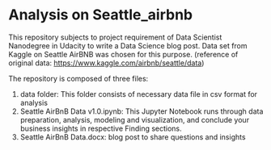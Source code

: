# Analysis on Seattle_airbnb

This repository subjects to project requirement of Data Scientist Nanodegree in Udacity to write a Data Science blog post.
Data set from Kaggle on Seattle AirBNB was chosen for this purpose.
(reference of original data: https://www.kaggle.com/airbnb/seattle/data)


The repository is composed of three files:
1. data folder: This folder consists of necessary data file in csv format for analysis
2. Seattle AirBnB Data v1.0.ipynb: This Jupyter Notebook runs through data preparation, analysis, modeling and visualization, and conclude your business insights in respective Finding sections.
3. Seattle AirBnB Data.docx: blog post to share questions and insights


